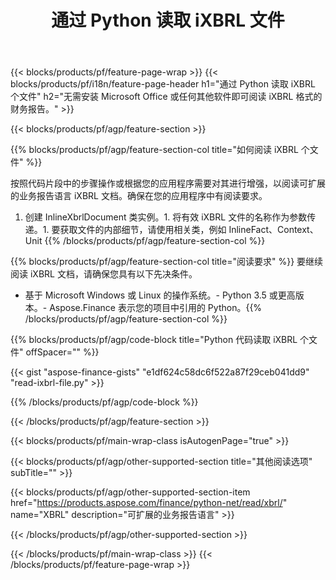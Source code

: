 ﻿---
title: 通过 Python 读取 iXBRL 文件
description: iXBRL 文件读取的示例代码。使用 API 示例代码在基于 Python 的应用程序中读取批处理 iXBRL 文件。 
url: /zh/python-net/read/ixbrl/
family: finance
platformtag: python
feature: read
informat: iXBRL
outformat: 
otherformats: 
---
{{< blocks/products/pf/feature-page-wrap >}}
{{< blocks/products/pf/i18n/feature-page-header h1="通过 Python 读取 iXBRL 个文件" h2="无需安装 Microsoft Office 或任何其他软件即可阅读 iXBRL 格式的财务报告。" >}}

{{< blocks/products/pf/agp/feature-section >}}

{{% blocks/products/pf/agp/feature-section-col title="如何阅读 iXBRL 个文件" %}}

按照代码片段中的步骤操作或根据您的应用程序需要对其进行增强，以阅读可扩展的业务报告语言 iXBRL 文档。确保在您的应用程序中有阅读要求。

1. 创建 InlineXbrlDocument 类实例。1. 将有效 iXBRL 文件的名称作为参数传递。1. 要获取文件的内部细节，请使用相关类，例如 InlineFact、Context、Unit
{{% /blocks/products/pf/agp/feature-section-col %}}

{{% blocks/products/pf/agp/feature-section-col title="阅读要求" %}}
要继续阅读 iXBRL 文档，请确保您具有以下先决条件。 
- 基于 Microsoft Windows 或 Linux 的操作系统。- Python 3.5 或更高版本。- Aspose.Finance 表示您的项目中引用的 Python。{{% /blocks/products/pf/agp/feature-section-col %}}

{{% blocks/products/pf/agp/code-block title="Python 代码读取 iXBRL 个文件" offSpacer="" %}}

{{< gist "aspose-finance-gists" "e1df624c58dc6f522a87f29ceb041dd9" "read-ixbrl-file.py" >}}

{{% /blocks/products/pf/agp/code-block %}}

{{< /blocks/products/pf/agp/feature-section >}}

{{< blocks/products/pf/main-wrap-class isAutogenPage="true" >}}

{{< blocks/products/pf/agp/other-supported-section title="其他阅读选项" subTitle="" >}}

{{< blocks/products/pf/agp/other-supported-section-item href="https://products.aspose.com/finance/python-net/read/xbrl/" name="XBRL" description="可扩展的业务报告语言" >}}

{{< /blocks/products/pf/agp/other-supported-section >}}

{{< /blocks/products/pf/main-wrap-class >}}
{{< /blocks/products/pf/feature-page-wrap >}}